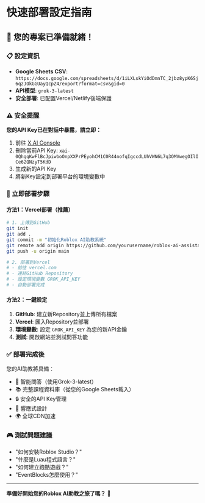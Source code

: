 # 快速部署設定指南

## 🚀 您的專案已準備就緒！

### 📋 設定資訊
- **Google Sheets CSV**: `https://docs.google.com/spreadsheets/d/1iLXLskYiOdDmnTC_2jbz8ypK6Sj6qzJOkGGUayQcpZ4/export?format=csv&gid=0`
- **API模型**: `grok-3-latest`
- **安全部署**: 已配置Vercel/Netlify後端保護

### ⚠️ 安全提醒
**您的API Key已在對話中暴露，請立即：**
1. 前往 [X.AI Console](https://console.x.ai)
2. 刪除當前API Key: `xai-0QhgqKwFlBcJpiwboOnpXXPrPEyohCM1C0R44nofqIgccdLUhVWN6L7q3OMVwegOIlICe62QNzyT5KdD`
3. 生成新的API Key
4. 將新Key設定到部署平台的環境變數中

### 🎯 立即部署步驟

#### 方法1：Vercel部署（推薦）
```bash
# 1. 上傳到GitHub
git init
git add .
git commit -m "初始化Roblox AI助教系統"
git remote add origin https://github.com/yourusername/roblox-ai-assistant.git
git push -u origin main

# 2. 部署到Vercel
# - 前往 vercel.com
# - 連結GitHub Repository
# - 設定環境變數 GROK_API_KEY
# - 自動部署完成
```

#### 方法2：一鍵設定
1. **GitHub**: 建立新Repository並上傳所有檔案
2. **Vercel**: 匯入Repository並部署
3. **環境變數**: 設定 `GROK_API_KEY` 為您的新API金鑰
4. **測試**: 開啟網站並測試問答功能

### ✅ 部署完成後
您的AI助教將具備：
- 🤖 智能問答（使用Grok-3-latest）
- 📚 完整課程資料庫（從您的Google Sheets載入）
- 🔒 安全的API Key管理
- 📱 響應式設計
- 🌍 全球CDN加速

### 🎮 測試問題建議
- "如何安裝Roblox Studio？"
- "什麼是Luau程式語言？"
- "如何建立跑酷遊戲？"
- "EventBlocks怎麼使用？"

---
**準備好開始您的Roblox AI助教之旅了嗎？** 🚀